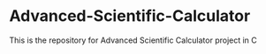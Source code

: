 # Advanced-Scientific-Calculator
This is the repository for Advanced Scientific Calculator project in C

